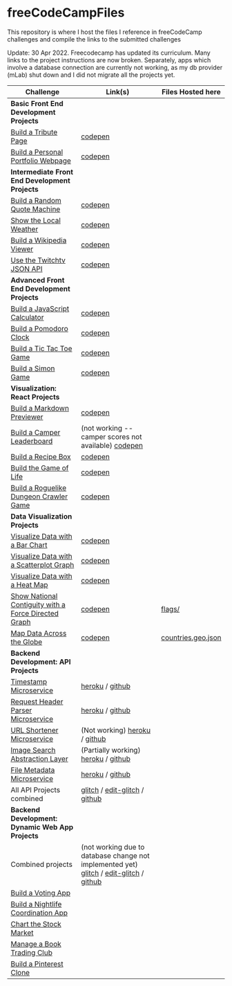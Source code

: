 # freeCodeCampFiles
This repository is where I host the files I reference in freeCodeCamp challenges and compile the links to the submitted challenges

Update: 30 Apr 2022. Freecodecamp has updated its curriculum. Many links to the project instructions are now broken. Separately, apps which involve a database connection are currently not working, as my db provider (mLab) shut down and I did not migrate all the projects yet.

Challenge | Link(s) | Files Hosted here
---|---|---
**Basic Front End Development Projects**||
[Build a Tribute Page](https://www.freecodecamp.com/challenges/build-a-tribute-page) | [codepen](http://codepen.io/sebusch/full/dGaaGX/) |
[Build a Personal Portfolio Webpage](https://www.freecodecamp.com/challenges/build-a-personal-portfolio-webpage) | [codepen](http://codepen.io/sebusch/full/YwxpVg/) |
**Intermediate Front End Development Projects**||
[Build a Random Quote Machine](https://www.freecodecamp.com/challenges/build-a-random-quote-machine) | [codepen](http://codepen.io/sebusch/full/JGzYMM/) |
[Show the Local Weather](https://www.freecodecamp.com/challenges/show-the-local-weather) | [codepen](http://codepen.io/sebusch/full/PZLZgp/) |
[Build a Wikipedia Viewer](https://www.freecodecamp.com/challenges/build-a-wikipedia-viewer) | [codepen](http://codepen.io/sebusch/full/yewPey/) |
[Use the Twitchtv JSON API](https://www.freecodecamp.com/challenges/use-the-twitchtv-json-api) | [codepen](http://codepen.io/sebusch/full/GoeQQM/) |
**Advanced Front End Development Projects**||
[Build a JavaScript Calculator](https://www.freecodecamp.com/challenges/build-a-javascript-calculator) | [codepen](http://codepen.io/sebusch/full/YwMgMv/) |
[Build a Pomodoro Clock](https://www.freecodecamp.com/challenges/build-a-pomodoro-clock) | [codepen](http://codepen.io/sebusch/full/BjeRWp/) |
[Build a Tic Tac Toe Game](https://www.freecodecamp.com/challenges/build-a-tic-tac-toe-game) | [codepen](http://codepen.io/sebusch/full/OROjoo/) |
[Build a Simon Game](https://www.freecodecamp.com/challenges/build-a-simon-game) | [codepen](http://codepen.io/sebusch/full/vXpQBb/) |
**Visualization: React Projects**||
[Build a Markdown Previewer](https://www.freecodecamp.com/challenges/build-a-markdown-previewer) | [codepen](http://codepen.io/sebusch/full/XjkJwJ/) | 
[Build a Camper Leaderboard](https://www.freecodecamp.com/challenges/build-a-camper-leaderboard) | (not working -- camper scores not available) [codepen](http://codepen.io/sebusch/full/ZpALdR/) |
[Build a Recipe Box](https://www.freecodecamp.com/challenges/build-a-recipe-box) | [codepen](http://codepen.io/sebusch/full/mAXwJo/) |
[Build the Game of Life](https://www.freecodecamp.com/challenges/build-the-game-of-life) | [codepen](http://codepen.io/sebusch/full/jrxodX/) |
[Build a Roguelike Dungeon Crawler Game](https://www.freecodecamp.com/challenges/build-a-roguelike-dungeon-crawler-game) | [codepen](http://codepen.io/sebusch/full/bwQpKE/) |
**Data Visualization Projects**||
[Visualize Data with a Bar Chart](https://www.freecodecamp.com/challenges/visualize-data-with-a-bar-chart) | [codepen](http://codepen.io/sebusch/full/rrQorb/) |
[Visualize Data with a Scatterplot Graph](https://www.freecodecamp.com/challenges/visualize-data-with-a-scatterplot-graph) | [codepen](http://codepen.io/sebusch/full/gwkywm/) |
[Visualize Data with a Heat Map](https://www.freecodecamp.com/challenges/visualize-data-with-a-heat-map) | [codepen](http://codepen.io/sebusch/full/KgJVLE) |
[Show National Contiguity with a Force Directed Graph](https://www.freecodecamp.com/challenges/show-national-contiguity-with-a-force-directed-graph) | [codepen](http://codepen.io/sebusch/full/KgJrbX/) | [flags/](./flags/)
[Map Data Across the Globe](https://www.freecodecamp.com/challenges/map-data-across-the-globe) | [codepen](http://codepen.io/sebusch/full/LRvRRq/) | [countries.geo.json](./countries.geo.json)
**Backend Development: API Projects**||
[Timestamp Microservice](https://www.freecodecamp.com/challenges/timestamp-microservice) | [heroku](https://sebusch-timestamp-api.herokuapp.com/) / [github](https://github.com/sebusch/timestamp-api) |
[Request Header Parser Microservice](https://www.freecodecamp.com/challenges/request-header-parser-microservice) | [heroku](https://sebusch-request-header-parser.herokuapp.com/) / [github](https://github.com/sebusch/request-header-parser) |
[URL Shortener Microservice](https://www.freecodecamp.com/challenges/url-shortener-microservice) | (Not working) [heroku](https://sebusch-url.herokuapp.com/) / [github](https://github.com/sebusch/url-shortener) |
[Image Search Abstraction Layer](https://www.freecodecamp.com/challenges/image-search-abstraction-layer) | (Partially working) [heroku](https://sebusch-img-sal.herokuapp.com/) / [github](https://github.com/sebusch/img-sal) |
[File Metadata Microservice](https://www.freecodecamp.com/challenges/file-metadata-microservice) | [heroku](https://sebusch-file-meta.herokuapp.com/) / [github](https://github.com/sebusch/file-meta) |
All API Projects combined | [glitch](https://seb-api.glitch.me/) / [edit-glitch](https://glitch.com/edit/#!/seb-api) / [github](https://github.com/sebusch/fcc-api/tree/glitch) |
**Backend Development: Dynamic Web App Projects**||
Combined projects | (not working due to database change not implemented yet) [glitch](https://seb-webapps.glitch.me/) / [edit-glitch](https://glitch.com/edit/#!/seb-webapps) / [github](https://github.com/sebusch/fcc-webApps/tree/glitch)|
[Build a Voting App](https://www.freecodecamp.com/challenges/build-a-voting-app) ||
[Build a Nightlife Coordination App](https://www.freecodecamp.com/challenges/build-a-nightlife-coordination-app) ||
[Chart the Stock Market](https://www.freecodecamp.com/challenges/chart-the-stock-market) ||
[Manage a Book Trading Club](https://www.freecodecamp.com/challenges/manage-a-book-trading-club) ||
[Build a Pinterest Clone](https://www.freecodecamp.com/challenges/build-a-pinterest-clone) ||
